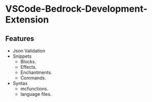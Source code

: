 # VSCode-Bedrock-Development-Extension

## Features

- Json Validation
- Snippets
  - Blocks.
  - Effects.
  - Enchantments.
  - Commands.
- Syntax
  - mcfunctions.
  - language files.